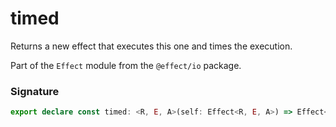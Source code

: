 # timed

Returns a new effect that executes this one and times the execution.

Part of the `Effect` module from the `@effect/io` package.

### Signature

```typescript
export declare const timed: <R, E, A>(self: Effect<R, E, A>) => Effect<R, E, [Duration.Duration, A]>
```
